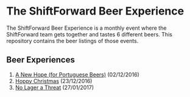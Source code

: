 # The ShiftForward Beer Experience

The ShiftForward Beer Experience is a monthly event where the ShiftForward team
gets together and tastes 6 different beers. This repository contains the beer
listings of those events.

## Beer Experiences

1. [A New Hope (for Portuguese Beers)](/1.md) (02/12/2016)
2. [Hoppy Christmas](/2.md) (23/12/2016)
3. [No Lager a Threat](/3.md) (27/01/2017)
